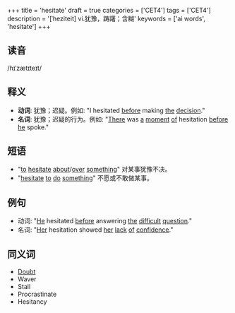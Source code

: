 +++
title = 'hesitate'
draft = true
categories = ['CET4']
tags = ['CET4']
description = '[ˈheziteit] vi.犹豫，踌躇；含糊'
keywords = ['ai words', 'hesitate']
+++

## 读音
/hɪˈzætɪteɪt/

## 释义
- **动词**: 犹豫；迟疑。例如: "I hesitated [before](/post/before/) making [the](/post/the/) [decision](/post/decision/)."
- **名词**: 犹豫；迟疑的行为。例如: "[There](/post/there/) was [a](/post/a/) [moment](/post/moment/) [of](/post/of/) hesitation [before](/post/before/) [he](/post/he/) spoke."

## 短语
- "[to](/post/to/) [hesitate](/post/hesitate/) [about](/post/about/)/[over](/post/over/) [something](/post/something/)" 对某事犹豫不决。
- "[hesitate](/post/hesitate/) [to](/post/to/) [do](/post/do/) [something](/post/something/)" 不愿或不敢做某事。

## 例句
- 动词: "[He](/post/he/) hesitated [before](/post/before/) answering [the](/post/the/) [difficult](/post/difficult/) [question](/post/question/)."
- 名词: "[Her](/post/her/) hesitation showed [her](/post/her/) [lack](/post/lack/) [of](/post/of/) [confidence](/post/confidence/)."

## 同义词
- [Doubt](/post/doubt/)
- Waver
- Stall
- Procrastinate
- Hesitancy
